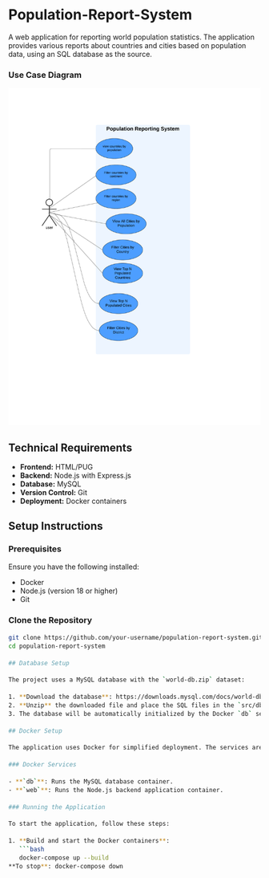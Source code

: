 # Population-Report-System
A web application for reporting world population statistics. The application provides various reports about countries and cities based on population data, using an SQL database as the source.

### Use Case Diagram
![Example Image](images/Population_reporting_System_Use_Case_Diagram.png)

## Technical Requirements

- **Frontend:** HTML/PUG
- **Backend:** Node.js with Express.js
- **Database:** MySQL 
- **Version Control:** Git 
- **Deployment:** Docker containers

## Setup Instructions

### Prerequisites

Ensure you have the following installed:
- Docker
- Node.js (version 18 or higher)
- Git

### Clone the Repository

```bash
git clone https://github.com/your-username/population-report-system.git
cd population-report-system

## Database Setup

The project uses a MySQL database with the `world-db.zip` dataset:

1. **Download the database**: https://downloads.mysql.com/docs/world-db.zip.
2. **Unzip** the downloaded file and place the SQL files in the `src/db/init` directory.
3. The database will be automatically initialized by the Docker `db` service on startup.

## Docker Setup

The application uses Docker for simplified deployment. The services are defined in the `docker-compose.yml` file.

### Docker Services

- **`db`**: Runs the MySQL database container.
- **`web`**: Runs the Node.js backend application container.

### Running the Application

To start the application, follow these steps:

1. **Build and start the Docker containers**:
   ```bash
   docker-compose up --build
**To stop**: docker-compose down  


